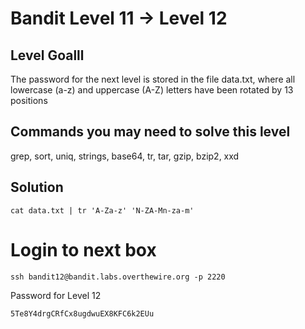 # Bandit Level 11 → Level 12

## Level Goalll

The password for the next level is stored in the file data.txt, where all lowercase (a-z) and uppercase (A-Z) letters have been rotated by 13 positions

## Commands you may need to solve this level

grep, sort, uniq, strings, base64, tr, tar, gzip, bzip2, xxd

## Solution

```
cat data.txt | tr 'A-Za-z' 'N-ZA-Mn-za-m'
```

# Login to next box
```
ssh bandit12@bandit.labs.overthewire.org -p 2220
```

Password for Level 12
```
5Te8Y4drgCRfCx8ugdwuEX8KFC6k2EUu
```
